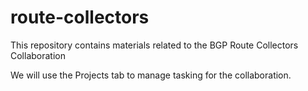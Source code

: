 # route-collectors
This repository contains  materials related to the BGP Route Collectors Collaboration

We will use the Projects tab to manage tasking for the collaboration.
